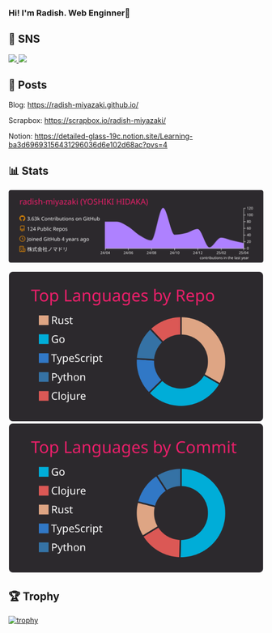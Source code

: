### Hi! I'm Radish. Web Enginner👋

## 💬 SNS
<p align="left"> 
  <a href="https://github.com/radish-miyazaki/radish-miyazaki/">
    <img src="https://komarev.com/ghpvc/?username=radish-miyazaki"/>
  </a>
  <a href="https://github.com/radish-miyazaki">
    <img height="20" src="https://img.shields.io/github/followers/radish-miyazaki?label=follow&logo=github&style=flat" />
  </a>
</p>

## 📝 Posts
Blog: https://radish-miyazaki.github.io/

Scrapbox: https://scrapbox.io/radish-miyazaki/

Notion: https://detailed-glass-19c.notion.site/Learning-ba3d69693156431296036d6e102d68ac?pvs=4

## 📊 Stats
![](https://raw.githubusercontent.com/radish-miyazaki/radish-miyazaki/main/profile-summary-card-output/monokai/0-profile-details.svg)

![](https://raw.githubusercontent.com/radish-miyazaki/radish-miyazaki/main/profile-summary-card-output/monokai/1-repos-per-language.svg)
![](https://raw.githubusercontent.com/radish-miyazaki/radish-miyazaki/main/profile-summary-card-output/monokai/2-most-commit-language.svg)

## 🏆 Trophy
[![trophy](https://github-profile-trophy.vercel.app/?username=radish-miyazaki&rank=SECRET,SSS,SS,S,AAA,AA,A,B,C&theme=dracula)](https://github.com/ryo-ma/github-profile-trophy)
